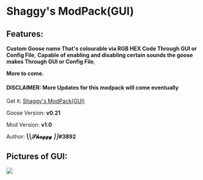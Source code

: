 ﻿
# Shaggy's ModPack(GUI)

## Features:
**Custom Goose name That's colourable via RGB HEX Code Through GUI or Config File**,
**Capable of enabling and disabling certain sounds the goose makes Through GUI or Config File**,

**More to come.**

#### DISCLAIMER: More Updates for this modpack will come eventually

Get it: [Shaggy's ModPack(GUI)](https://github.com/DesktopGooseUnofficial/ResourceHub/releases/download/shaggypack-1.0/ShaggysModPack.zip)

Goose Version: **v0.21**

Mod Version: **v1.0**

Author: **⎝⎝𝓢𝓱𝓪𝓰𝓰𝔂 ⎠⎠#3892**

## Pictures of GUI:

![](https://i.gyazo.com/29952ea338eaba236ff07fbb080edae3.png)
